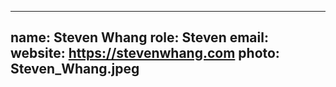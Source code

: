 
---
name: Steven Whang
role: Steven
email: 
website: https://stevenwhang.com
photo: Steven_Whang.jpeg
---
